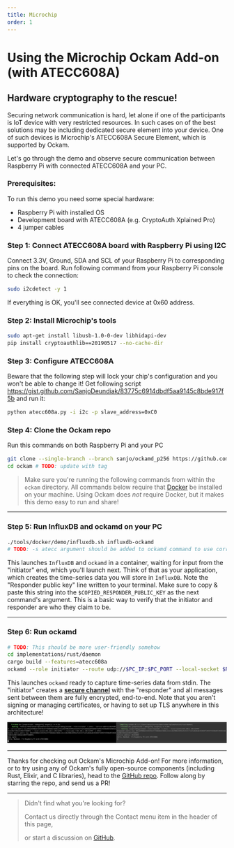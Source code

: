 ```yaml
---
title: Microchip
order: 1
---
```


# Using the Microchip Ockam Add-on (with ATECC608A)

## Hardware cryptography to the rescue!

Securing network communication is hard, let alone if one of the participants is IoT device with very
restricted resources. In such cases on of the best solutions may be including dedicated secure
element into your device. One of such devices is Microchip's ATECC608A Secure Element, which is
supported by Ockam.

Let's go through the demo and observe secure communication between Raspberry Pi with connected ATECC608A
and your PC.

### Prerequisites:
To run this demo you need some special hardware:
* Raspberry Pi with installed OS
* Development board with ATECC608A (e.g. CryptoAuth Xplained Pro)
* 4 jumper cables

### Step 1: **Connect ATECC608A board with Raspberry Pi using I2C**
Connect 3.3V, Ground, SDA and SCL of your Raspberry Pi to corresponding pins on the board.
Run following command from your Raspberry Pi console to check the connection:
```sh
sudo i2cdetect -y 1
```
If everything is OK, you'll see connected device at 0x60 address.

### Step 2: **Install Microchip's tools**
```sh
sudo apt-get install libusb-1.0-0-dev libhidapi-dev
pip install cryptoauthlib==20190517 --no-cache-dir
```

### Step 3: **Configure ATECC608A**
Beware that the following step will lock your chip's configuration and you won't be able to change it!
Get following script https://gist.github.com/SanjoDeundiak/83775c6914dbdf5aa9145c8bde917f5b
and run it:
```sh
python atecc608a.py -i i2c -p slave_address=0xC0
```

### Step 4: **Clone the Ockam repo**
Run this commands on both Raspberry Pi and your PC
```sh
git clone --single-branch --branch sanjo/ockamd_p256 https://github.com/ockam-network/ockam.git
cd ockam # TODO: update with tag
```

> Make sure you're running the following commands from within the `ockam` directory. All commands
below require that [Docker](https://docker.com) be installed on your machine. Using Ockam does _not_
require Docker, but it makes this demo easy to run and share!

---


### Step 5: **Run InfluxDB and ockamd on your PC**
```sh
./tools/docker/demo/influxdb.sh influxdb-ockamd
# TODO: -s atecc argument should be added to ockamd command to use corresponding cipher suite
```

This launches `InfluxDB` and `ockamd` in a container, waiting for input from the "initiator" end,
which you'll launch next. Think of that as your application, which creates the time-series data you
will store in `InfluxDB`. Note the "Responder public key" line written to your terminal. Make sure
to copy & paste this string into the `$COPIED_RESPONDER_PUBLIC_KEY` as the next command's argument.
This is a basic way to verify that the initiator and responder are who they claim to be.

---

### Step 6: **Run ockamd**
```sh
# TODO: This should be more user-friendly somehow
cd implementations/rust/daemon
cargo build --features=atecc608a
ockamd --role initiator --route udp://$PC_IP:$PC_PORT --local-socket $RASP_IP:$RASP_PORT --service-public-key $COPIED_RESPONDER_PUBLIC_KEY --service-address 01242020 -s atecc -v ATECC
```

This launches `ockamd` ready to capture time-series data from stdin. The "initiator" creates a
[**secure channel**](/learn/concepts/secure_channels) with the "responder" and
all messages sent between them are fully encrypted, end-to-end. Note that you aren't signing or
managing certificates, or having to set up TLS anywhere in this architecture!

!["ATECC demo"](./assets/ATECC-working.png)

---

Thanks for checking out Ockam's Microchip Add-on! For more information, or to try using any of
Ockam's fully open-source components (including Rust, Elixir, and C libraries), head to the
[GitHub repo](https://github.com/ockam-network/ockam). Follow along by starring the repo, and send
us a PR!

---

> Didn't find what you're looking for?
>
> Contact us directly through the Contact menu item in the header of this page,
>
> or start a discussion on [GitHub](https://github.com/ockam-network/ockam/discussions).
